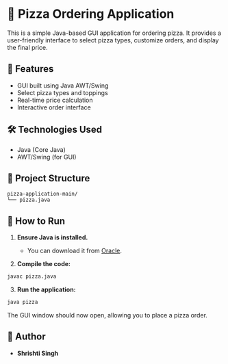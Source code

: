 # 🍕 Pizza Ordering Application

This is a simple Java-based GUI application for ordering pizza. It provides a user-friendly interface to select pizza types, customize orders, and display the final price.

## 🚀 Features

- GUI built using Java AWT/Swing
- Select pizza types and toppings
- Real-time price calculation
- Interactive order interface

## 🛠️ Technologies Used

- Java (Core Java)
- AWT/Swing (for GUI)

## 📂 Project Structure

```
pizza-application-main/
└── pizza.java
```

## 🔧 How to Run

1. **Ensure Java is installed.**
   - You can download it from [Oracle](https://www.oracle.com/java/technologies/javase-downloads.html).

2. **Compile the code:**

```bash
javac pizza.java
```

3. **Run the application:**

```bash
java pizza
```

The GUI window should now open, allowing you to place a pizza order.


## 🙋 Author

- **Shrishti Singh** 

